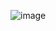 
![image](https://github.com/NgoThanhTung-2002/Music-app/assets/86903392/a9476f8d-8acc-4ebd-add6-b7a2f9c89a3a)
